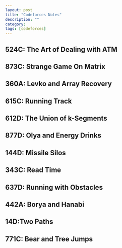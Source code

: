 ```yaml
---
layout: post
title: "Codeforces Notes" 
description: ""
category: 
tags: [codeforces]
---
```


524C: The Art of Dealing with ATM 
------------

873C: Strange Game On Matrix
--------

360A: Levko and Array Recovery
--------

615C: Running Track
--------

612D: The Union of k-Segments
-------

877D: Olya and Energy Drinks
-------

144D: Missile Silos
-------

343C: Read Time
-------

637D: Running with Obstacles
---------

442A: Borya and Hanabi
---------

14D:Two Paths
---------

771C: Bear and Tree Jumps
----------

